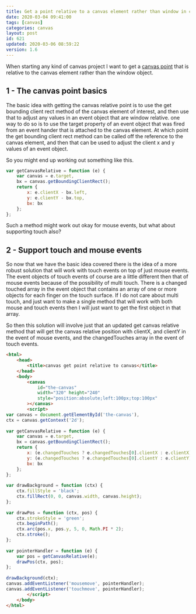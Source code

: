 ```yaml
---
title: Get a point relative to a canvas element rather than window in client side javaScript
date: 2020-03-04 09:41:00
tags: [canvas]
categories: canvas
layout: post
id: 621
updated: 2020-03-06 08:59:22
version: 1.6
---
```


When starting any kind of canvas project I want to get a [canvas point](https://www.html5canvastutorials.com/advanced/html5-canvas-mouse-coordinates/) that is relative to the canvas element rather than the window object.


<!-- more -->

## 1 - The canvas point basics

The basic idea with getting the canvas relative point is to use the get bounding client rect method of the canvas element of interest, and then use that to adjust any values in an event object that are window relative. one way to do so is to use the target property of an event object that was fired from an event hander that is attached to the canvas element. At which point the get bounding client rect method can be called off the reference to the canvas element, and then that can be used to adjust the client x and y values of an event object.

So you might end up working out something like this.

```js
var getCanvasRelative = function (e) {
    var canvas = e.target,
    bx = canvas.getBoundingClientRect();
    return {
        x: e.clientX - bx.left,
        y: e.clientY - bx.top,
        bx: bx
    };
};
```

Such a method might work out okay for mouse events, but what about supporting touch also?

## 2 - Support touch and mouse events

So now that we have the basic idea covered there is the idea of a more robust solution that will work with touch events on top of just mouse events. The event objects of touch events of course are a little different then that of mouse events because of the possibility of multi touch. There is a changed touched array in the event object that contains an array of one or more objects for each finger on the touch surface. If I do not care about multi touch, and just want to make a single method that will work with both mouse and touch events then I will just want to get the first object in that array.

So then this solution will involve just that an updated get canvas relative method that will get the canvas relative position with clientX, and clientY in the event of mouse events, and the changedTouches array in the event of touch events.

```html
<html>
    <head>
        <title>canvas get point relative to canvas</title>
    </head>
    <body>
        <canvas 
            id="the-canvas" 
            width="320" height="240"
            style="position:absolute;left:100px;top:100px"
        ></canvas>
        <script>
var canvas = document.getElementById('the-canvas'),
ctx = canvas.getContext('2d');
 
var getCanvasRelative = function (e) {
    var canvas = e.target,
    bx = canvas.getBoundingClientRect();
    return {
        x: (e.changedTouches ? e.changedTouches[0].clientX : e.clientX) - bx.left,
        y: (e.changedTouches ? e.changedTouches[0].clientY : e.clientY) - bx.top,
        bx: bx
    };
};
 
var drawBackground = function (ctx) {
    ctx.fillStyle = 'black';
    ctx.fillRect(0, 0, canvas.width, canvas.height);
};
 
var drawPos = function (ctx, pos) {
    ctx.strokeStyle = 'green';
    ctx.beginPath();
    ctx.arc(pos.x, pos.y, 5, 0, Math.PI * 2);
    ctx.stroke();
};
 
var pointerHandler = function (e) {
    var pos = getCanvasRelative(e);
    drawPos(ctx, pos);
};
 
drawBackground(ctx);
canvas.addEventListener('mousemove', pointerHandler);
canvas.addEventListener('touchmove', pointerHandler);
        </script>
    </body>
</html>
```